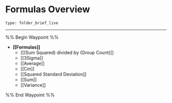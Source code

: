 # Formulas Overview
 
```ccard
type: folder_brief_live
```
 
---

%% Begin Waypoint %%
- **[[Formulas]]**
	- [[(Sum Squared) divided by (Group Count)]]
	- [[3Sigma]]
	- [[Average]]
	- [[Cm]]
	- [[Squared Standard Deviation]]
	- [[Sum]]
	- [[Variance]]

%% End Waypoint %%